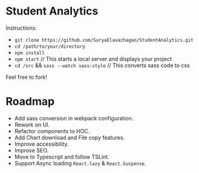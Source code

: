# Student Analytics

Instructions:

- `git clone https://github.com/SuryaElavazhagan/StudentAnalytics.git`
- `cd /path/to/your/directory`
- `npm install`
- `npm start` // This starts a local server and displays your project
- `cd /src` && `sass --watch sass:style` // This converts sass code to css

Feel free to fork!

# Roadmap
- Add sass conversion in webpack configuration.
- Rework on UI.
- Refactor components to HOC.
- Add Chart download and File copy features.
- Improve accessibility.
- Improve SEO.
- Move to Typescript and follow TSLint.
- Support Async loading `React.lazy` & `React.Suspense`.